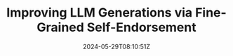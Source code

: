 ---
title: "Improving LLM Generations via Fine-Grained Self-Endorsement"
authors:
- Ante Wang
- Linfeng Song
- Baolin Peng
- Lifeng Jin
- Ye Tian
- Haitao Mi
- Jinsong Su
- Dong Yu
author_notes:
- 
- "通讯作者"
- 
- 
- 
- 
- "通讯作者"
- 
date: "2024-05-29T08:10:51Z"
publishDate: "2025-05-29T08:10:51Z"
publication_types: [direction9]
publication: "**In Proc. of ACL 2024 findings.**"
---